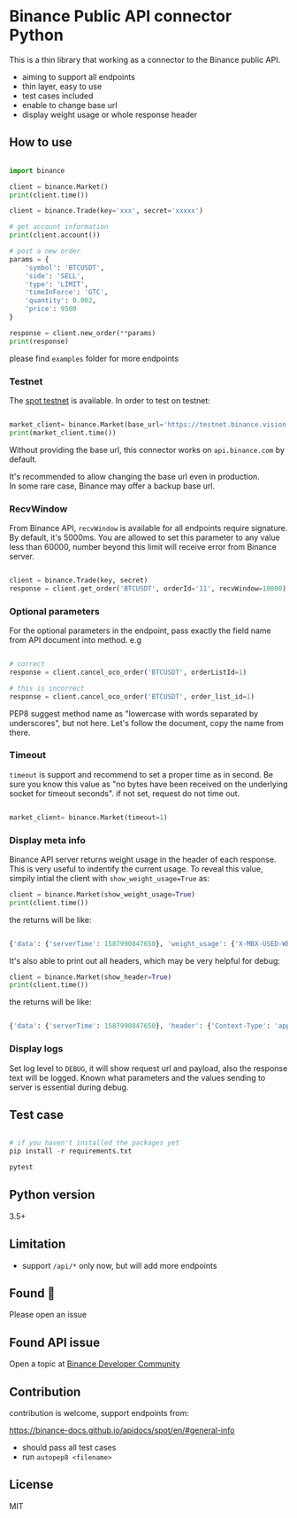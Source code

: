 # Binance Public API connector Python

This is a thin library that working as a connector to the Binance public API.

- aiming to support all endpoints
- thin layer, easy to use
- test cases included
- enable to change base url
- display weight usage or whole response header

## How to use

```python

import binance

client = binance.Market()
print(client.time())

client = binance.Trade(key='xxx', secret='xxxxx')

# get account information
print(client.account())

# post a new order
params = {
    'symbol': 'BTCUSDT',
    'side': 'SELL',
    'type': 'LIMIT',
    'timeInForce': 'GTC',
    'quantity': 0.002,
    'price': 9500
}

response = client.new_order(**params)
print(response)

```

please find `examples` folder for more endpoints

### Testnet

The [spot testnet](https://testnet.binance.vision/) is available. In order to test on testnet:

```python

market_client= binance.Market(base_url='https://testnet.binance.vision')
print(market_client.time())

```

Without providing the base url, this connector works on `api.binance.com` by default.<br/>

It's recommended to allow changing the base url even in production.<br/>
In some rare case, Binance may offer a backup base url.

### RecvWindow

From Binance API, `recvWindow` is available for all endpoints require signature. By default, it's 5000ms.
You are allowed to set this parameter to any value less than 60000, number beyond this limit will receive error from Binance server.

```python

client = binance.Trade(key, secret)
response = client.get_order('BTCUSDT', orderId='11', recvWindow=10000)

```

### Optional parameters

For the optional parameters in the endpoint, pass exactly the field name from API document into method. e.g

```python

# correct
response = client.cancel_oco_order('BTCUSDT', orderListId=1)

# this is incorrect
response = client.cancel_oco_order('BTCUSDT', order_list_id=1)
```

PEP8 suggest method name as "lowercase with words separated by underscores", but not here. Let's follow the document, copy the name from there.

### Timeout

`timeout` is support and recommend to set a proper time as in second. Be sure you know this value as "no bytes have been received on the underlying socket for timeout seconds".
if not set, request do not time out.

```python

market_client= binance.Market(timeout=1)

```


### Display meta info

Binance API server returns weight usage in the header of each response. This is very useful to indentify the current usage.
To reveal this value, simpily intial the client with `show_weight_usage=True` as:

```python
client = binance.Market(show_weight_usage=True)
print(client.time())
```

the returns will be like:

```python

{'data': {'serverTime': 1587990847650}, 'weight_usage': {'X-MBX-USED-WEIGHT': '31', 'X-MBX-USED-WEIGHT-1M': '31'}}

```

It's also able to print out all headers, which may be very helpful for debug:

```python
client = binance.Market(show_header=True)
print(client.time())
```

the returns will be like:

```python

{'data': {'serverTime': 1587990847650}, 'header': {'Context-Type': 'application/json;charset=utf-8', ...}}

```

### Display logs
Set log level to `DEBUG`, it will show request url and payload, also the response text will be logged.
Known what parameters and the values sending to server is essential during debug.

## Test case

```python

# if you haven't installed the packages yet
pip install -r requirements.txt

pytest
```

## Python version
3.5+

## Limitation
- support `/api/*` only now, but will add more endpoints

## Found :bug:
Please open an issue

## Found API issue
Open a topic at [Binance Developer Community](https://dev.binance.vision)

## Contribution

contribution is welcome, support endpoints from:

https://binance-docs.github.io/apidocs/spot/en/#general-info

- should pass all test cases
- run `autopep8 <filename>`

## License
MIT

